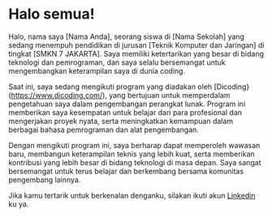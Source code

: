 # Halo semua! 

Halo, nama saya [Nama Anda], seorang siswa di [Nama Sekolah] yang sedang menempuh pendidikan di jurusan [Teknik Komputer dan Jaringan] di tingkat [SMKN 7 JAKARTA]. Saya memiliki ketertarikan yang besar di bidang teknologi dan pemrograman, dan saya selalu bersemangat untuk mengembangkan keterampilan saya di dunia coding.

Saat ini, saya sedang mengikuti program yang diadakan oleh [Dicoding}(https://www.dicoding.com/), yang bertujuan untuk memperdalam pengetahuan saya dalam pengembangan perangkat lunak. Program ini memberikan saya kesempatan untuk belajar dari para profesional dan mengerjakan proyek nyata, serta meningkatkan kemampuan dalam berbagai bahasa pemrograman dan alat pengembangan.

Dengan mengikuti program ini, saya berharap dapat memperoleh wawasan baru, membangun keterampilan teknis yang lebih kuat, serta memberikan kontribusi yang lebih besar di bidang teknologi di masa depan. Saya sangat bersemangat untuk terus belajar dan berkembang bersama komunitas pengembang lainnya.

Jika kamu tertarik untuk berkenalan denganku, silakan ikuti akun [Linkedin](https://www.linkedin.com/in/zaki-undefined-817300337/) ku ya.
